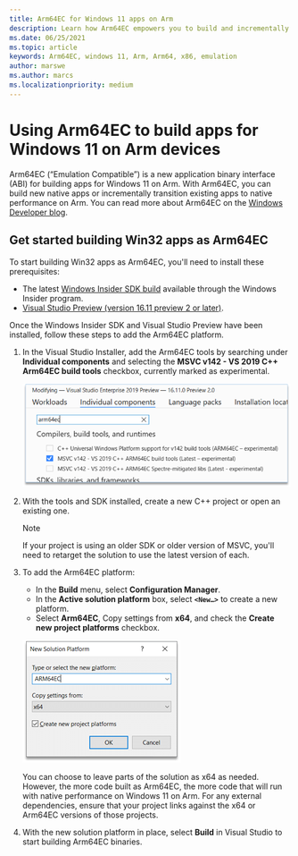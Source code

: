 ```yaml
---
title: Arm64EC for Windows 11 apps on Arm
description: Learn how Arm64EC empowers you to build and incrementally update apps that benefit from native performance on Arm devices, without interrupting your current x64 functionality.
ms.date: 06/25/2021
ms.topic: article
keywords: Arm64EC, windows 11, Arm, Arm64, x86, emulation
author: marswe
ms.author: marcs
ms.localizationpriority: medium
---
```


# Using Arm64EC to build apps for Windows 11 on Arm devices

Arm64EC (“Emulation Compatible”) is a new application binary interface (ABI) for building apps for Windows 11 on Arm. With Arm64EC, you can build new native apps or incrementally transition existing apps to native performance on Arm. You can read more about Arm64EC on the [Windows Developer blog](https://aka.ms/arm64ecannounceblog). 

## Get started building Win32 apps as Arm64EC

To start building Win32 apps as Arm64EC, you'll need to install these prerequisites:

- The latest [Windows Insider SDK build](https://aka.ms/windowsinsidersdk) available through the Windows Insider program.
- [Visual Studio Preview (version 16.11 preview 2 or later)](https://visualstudio.microsoft.com/vs/preview/).

Once the Windows Insider SDK and Visual Studio Preview have been installed, follow these steps to add the Arm64EC platform.

1. In the Visual Studio Installer, add the Arm64EC tools by searching under **Individual components** and selecting the **MSVC v142 - VS 2019 C++ Arm64EC build tools** checkbox, currently marked as experimental.

    ![Visual Studio Installer Arm64EC checkbox screenshot](images/arm/arm64ec-vs-installer.png)

2. With the tools and SDK installed, create a new C++ project or open an existing one.

    > [!NOTE]
    > If your project is using an older SDK or older version of MSVC, you'll need to retarget the solution to use the latest version of each.

3. To add the Arm64EC platform:
    - In the **Build** menu, select **Configuration Manager**.
    - In the **Active solution platform** box, select **`<New…>`** to create a new platform.
    - Select **Arm64EC**, Copy settings from **x64**, and check the **Create new project platforms** checkbox.

    ![Visual Studio Installer New Arm64EC Platform screenshot](images/arm/arm64ec-vs-new-platform.png)

    You can choose to leave parts of the solution as x64 as needed. However, the more code built as Arm64EC, the more code that will run with native performance on Windows 11 on Arm. For any external dependencies, ensure that your project links against the x64 or Arm64EC versions of those projects.

4. With the new solution platform in place, select **Build** in Visual Studio to start building Arm64EC binaries.  

